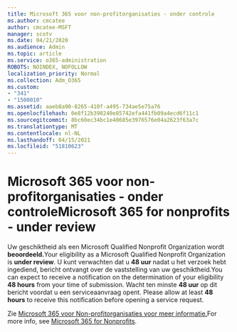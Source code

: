 ```yaml
---
title: Microsoft 365 voor non-profitorganisaties - onder controle
ms.author: cmcatee
author: cmcatee-MSFT
manager: scotv
ms.date: 04/21/2020
ms.audience: Admin
ms.topic: article
ms.service: o365-administration
ROBOTS: NOINDEX, NOFOLLOW
localization_priority: Normal
ms.collection: Adm_O365
ms.custom:
- "341"
- "1500010"
ms.assetid: aaeb8a90-8265-410f-a495-734ae5e75a76
ms.openlocfilehash: 0e8f12b390240e85742efa441fb09a4ecd6f11c1
ms.sourcegitcommit: 8bc60ec34bc1e40685e3976576e04a2623f63a7c
ms.translationtype: MT
ms.contentlocale: nl-NL
ms.lasthandoff: 04/15/2021
ms.locfileid: "51810623"
---
```

# <a name="microsoft-365-for-nonprofits---under-review"></a><span data-ttu-id="78c7e-102">Microsoft 365 voor non-profitorganisaties - onder controle</span><span class="sxs-lookup"><span data-stu-id="78c7e-102">Microsoft 365 for nonprofits - under review</span></span>

<span data-ttu-id="78c7e-103">Uw geschiktheid als een Microsoft Qualified Nonprofit Organization wordt **beoordeeld.**</span><span class="sxs-lookup"><span data-stu-id="78c7e-103">Your eligibility as a Microsoft Qualified Nonprofit Organization is **under review**.</span></span> <span data-ttu-id="78c7e-104">U kunt verwachten dat u **48 uur** nadat u het verzoek hebt ingediend, bericht ontvangt over de vaststelling van uw geschiktheid.</span><span class="sxs-lookup"><span data-stu-id="78c7e-104">You can expect to receive a notification on the determination of your eligibility **48 hours** from your time of submission.</span></span> <span data-ttu-id="78c7e-105">Wacht ten minste **48 uur** op dit bericht voordat u een serviceaanvraag opent. </span><span class="sxs-lookup"><span data-stu-id="78c7e-105">Please allow at least **48 hours** to receive this notification before opening a service request.</span></span> 

<span data-ttu-id="78c7e-106">Zie [Microsoft 365 voor Non-profitorganisaties voor meer informatie.](https://www.microsoft.com/nonprofits/microsoft-365)</span><span class="sxs-lookup"><span data-stu-id="78c7e-106">For more info, see [Microsoft 365 for Nonprofits](https://www.microsoft.com/nonprofits/microsoft-365).</span></span> 
